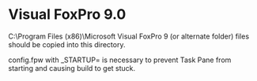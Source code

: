 # Visual FoxPro 9.0
C:\Program Files (x86)\Microsoft Visual FoxPro 9 (or alternate folder) files should be copied into this directory.

config.fpw with _STARTUP= is necessary to prevent Task Pane from starting and causing build to get stuck.